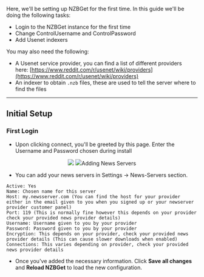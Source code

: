 Here, we'll be setting up NZBGet for the first time. In this guide we'll be doing the following tasks:

* Login to the NZBGet instance for the first time
* Change ControlUsername and ControlPassword
* Add Usenet indexers

You may also need the following: 

* A Usenet service provider, you can find a list of different providers here: [https://www.reddit.com/r/usenet/wiki/providers](https://www.reddit.com/r/usenet/wiki/providers)
* An indexer to obtain `.nzb` files, these are used to tell the server where to find the files

***

## Initial Setup
### First Login


* Upon clicking connect, you'll be greeted by this page. Enter the Username and Password chosen during install


<p align="center">
<img src="https://i.imgur.com/MG6BkI9.png)

:::

* Once logged in, you'll be greeted with the main interface of NZBget.

<p align="center">
<img src="https://docs.usbx.me/uploads/images/gallery/2019-11/scaled-1680-/image-1572879211864.png)

:::


## Adding News Servers

* You can add your news servers in Settings -> News-Servers section.

```
Active: Yes
Name: Chosen name for this server
Host: my.newsserver.com (You can find the host for your provider either in the email given to you when you signed up or your newserver provider customer panel) 
Port: 119 (This is normally fine however this depends on your provider check your provided news provider details)
Username: Username given to you by your provider
Password: Password given to you by your provider
Encryption: This depends on your provider, check your provided news provider details (This can cause slower downloads when enabled)
Connections: This varies depending on provider, check your provided news provider details

```

* Once you've added the necessary information. Click **Save all changes** and **Reload NZBGet** to load the new configuration.

<p align="center">
<img src="https://docs.usbx.me/uploads/images/gallery/2019-11/scaled-1680-/image-1572886463622.png)

:::
